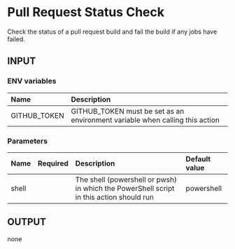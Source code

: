 # Pull Request Status Check
Check the status of a pull request build and fail the build if any jobs have failed.

## INPUT

### ENV variables
| Name | Description |
| :-- | :-- |
| GITHUB_TOKEN | GITHUB_TOKEN must be set as an environment variable when calling this action |

### Parameters
| Name | Required | Description | Default value |
| :-- | :-: | :-- | :-- |
| shell | | The shell (powershell or pwsh) in which the PowerShell script in this action should run | powershell |

## OUTPUT
none
